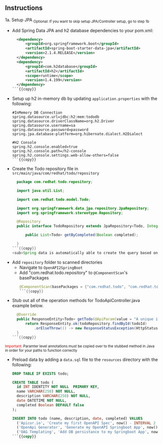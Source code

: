 ## Instructions


1a. Setup JPA <sub>Optional: If you want to skip setup JPA/Controller setup, go to step 1b</sub>
  - Add Spring Data JPA and h2 database dependencies to your pom.xml:
    ```xml
      <dependency>
          <groupId>org.springframework.boot</groupId>
          <artifactId>spring-boot-starter-data-jpa</artifactId>
          <version>2.1.4.RELEASE</version>
      </dependency>
      <dependency>
          <groupId>com.h2database</groupId>
          <artifactId>h2</artifactId>
          <scope>runtime</scope>
          <version>1.4.199</version>
      </dependency>
    ```{{copy}}
  - Setup up h2 in-memory db by updating `application.properties` with the following:
    ```properties
    #InMemory DB Connection
    spring.datasource.url=jdbc:h2:mem:tododb
    spring.datasource.driverClassName=org.h2.Driver
    spring.datasource.username=sa
    spring.datasource.password=password
    spring.jpa.database-platform=org.hibernate.dialect.H2Dialect

    #H2 Console
    spring.h2.console.enabled=true
    spring.h2.console.path=/h2-console
    spring.h2.console.settings.web-allow-others=false
    ```{{copy}}
  - Create the Todo repository file in `src/main/java/com/redhat/todo/repository`
    ```java
      package com.redhat.todo.repository;

      import java.util.List;

      import com.redhat.todo.model.Todo;

      import org.springframework.data.jpa.repository.JpaRepository;
      import org.springframework.stereotype.Repository;

      @Repository
      public interface TodoRepository extends JpaRepository<Todo, Integer>{

          public List<Todo> getByCompleted(Boolean completed);

      }
    ```{{copy}}
    <sub>Spring data is automatically able to create the query based on method name, [more info](https://docs.spring.io/spring-data/jpa/docs/current/reference/html/#jpa.query-methods.query-creation)</sub>
  - Add `repository` folder to scanned directories
    - Navigate to `OpenAPI2SpringBoot`
    - Add "com.redhat.todo.repository" to `@ComponentScan`'s basePackages
      ```java
      @ComponentScan(basePackages = {"com.redhat.todo", "com.redhat.todo.api" , "com.redhat.todo.config"})
      ```{{copy}}
  - Stub out all of the operation methods for TodoApiController.java example below.
    ```java
      @Override
      public ResponseEntity<Todo> getTodo(@ApiParam(value = "A unique identifier for a `todo`.",required=true) @PathVariable("todoId") Integer todoId) {
          return ResponseEntity.ok(todoRepository.findById(todoId)
              .orElseThrow(() -> new ResponseStatusException(HttpStatus.NOT_FOUND)));
      }
    ```{{copy}}
    
   <sub><span style="color:red">Important:</span> Paramter level annotations must be copied over to the stubbed method in Java in order for your paths to function correctly</sub>
  - Preload data by adding a `data.sql` file to the `resources` directory with the following:
    ```sql
    DROP TABLE IF EXISTS todo;

    CREATE TABLE todo (
      id INT IDENTITY NOT NULL  PRIMARY KEY,
      name VARCHAR(250) NOT NULL,
      description VARCHAR(250) NOT NULL,
      date DATETIME NOT NULL,
      completed Boolean DEFAULT false
    );

    INSERT INTO todo (name, description, date, completed) VALUES
      ('Apicur.io', 'Create my first OpenAPI Spec', now() - INTERVAL 2 DAY, true),
      ('OpenApi Generator', 'Generate my OpenAPI Springboot App', now() - INTERVAL 1 DAY, true),
      ('OAG Templating', 'Add DB persistance to my Springboot App', now() + INTERVAL 20 MINUTE, false)
    ```{{copy}}
